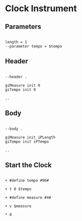 # Clock Instrument

## Parameters

```scenario oscilla

length = 1
--parameter tempo = $tempo

```

## Header

```scenario oscilla

--header .

giMeasure init 0
giTempo init 0

..

```

## Body

```scenario oscilla

--body .

giMeasure init iPLength
giTempo init iPTempo

..

```

## Start the Clock

```scenario oscilla

+ #define tempo #96#

+ t 0 $tempo

+ #define measure #4#

+ v $measure

* 0

```
